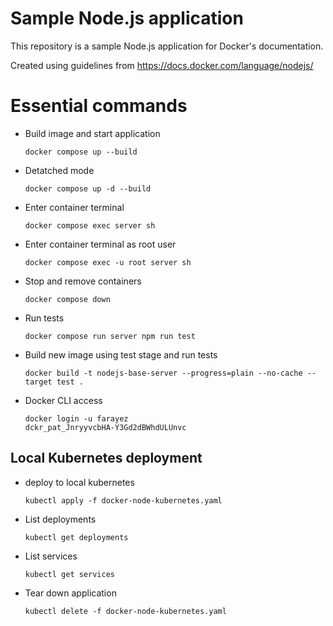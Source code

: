 # Sample Node.js application

This repository is a sample Node.js application for Docker's documentation.

Created using guidelines from https://docs.docker.com/language/nodejs/

# Essential commands
- Build image and start application
    ```
    docker compose up --build
    ```
- Detatched mode
    ```
    docker compose up -d --build
    ```
- Enter container terminal
    ```
    docker compose exec server sh
    ```
- Enter container terminal as root user
    ```
    docker compose exec -u root server sh
    ```
- Stop and remove containers
    ```
    docker compose down
    ```
- Run tests
    ```
    docker compose run server npm run test
    ```
- Build new image using test stage and run tests
    ```
    docker build -t nodejs-base-server --progress=plain --no-cache --target test .
    ```
- Docker CLI access
    ```
    docker login -u farayez
    dckr_pat_JnryyvcbHA-Y3Gd2dBWhdULUnvc
    ```

## Local Kubernetes deployment
- deploy to local kubernetes
    ```
    kubectl apply -f docker-node-kubernetes.yaml
    ```
- List deployments
    ```
    kubectl get deployments
    ```
- List services
    ```
    kubectl get services
    ```
- Tear down application
    ```
    kubectl delete -f docker-node-kubernetes.yaml
    ```